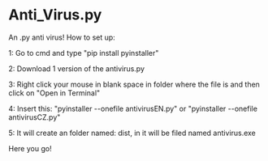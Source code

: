 # Anti_Virus.py
An .py anti virus!
How to set up:

1: Go to cmd and type "pip install pyinstaller"

2: Download 1 version of the antivirus.py

3: Right click your mouse in blank space in folder where the file is and then click on "Open in Terminal"

4: Insert this: "pyinstaller --onefile antivirusEN.py" or "pyinstaller --onefile antivirusCZ.py"

5: It will create an folder named: dist, in it will be filed named antivirus.exe

Here you go!
